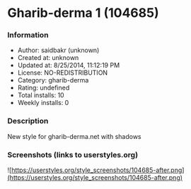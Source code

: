# Gharib-derma 1 (104685)

### Information
- Author: saidbakr (unknown)
- Created at: unknown
- Updated at: 8/25/2014, 11:12:19 PM
- License: NO-REDISTRIBUTION
- Category: gharib-derma
- Rating: undefined
- Total installs: 10
- Weekly installs: 0


### Description
New style for gharib-derma.net with shadows


### Screenshots (links to userstyles.org)
![https://userstyles.org/style_screenshots/104685-after.png](https://userstyles.org/style_screenshots/104685-after.png)


